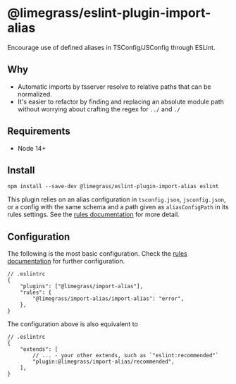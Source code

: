 # @limegrass/eslint-plugin-import-alias

Encourage use of defined aliases in TSConfig/JSConfig through ESLint.

## Why

- Automatic imports by tsserver resolve to relative paths that can be normalized.
- It's easier to refactor by finding and replacing an absolute module path
  without worrying about crafting the regex for `../` and `./`

## Requirements

- Node 14+

## Install

```shell
npm install --save-dev @limegrass/eslint-plugin-import-alias eslint
```

This plugin relies on an alias configuration in `tsconfig.json`, `jsconfig.json`,
or a config with the same schema and a path given as `aliasConfigPath` in its rules
settings. See the [rules documentation][docs-import-alias] for more detail.

## Configuration

The following is the most basic configuration.
Check the [rules documentation][docs-import-alias] for further configuration.

```jsonc
// .eslintrc
{
    "plugins": ["@limegrass/import-alias"],
    "rules": {
        "@limegrass/import-alias/import-alias": "error",
    },
}
```

The configuration above is also equivalent to

```jsonc
// .eslintrc
{
    "extends": [
        // ... - your other extends, such as `"eslint:recommended"`
        "plugin:@limegrass/import-alias/recommended",
    ],
}
```

[docs-import-alias]: docs/rules/import-alias.md
